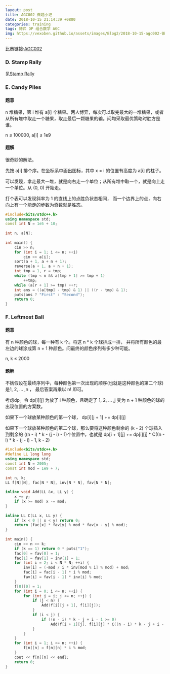 ```yaml
---
layout: post
title: AGC002 做题小记
date: 2018-10-15 21:14:39 +0800
categories: training
tags: 博弈 DP 组合数学 AGC
img: https://vexoben.github.io/assets/images/Blog2/2018-10-15-agc002-做题小记.png
---
```


比赛链接:[AGC002][8]

### **D. Stamp Rally**	

见[Stamp Rally][9]

### **E. Candy Piles**

#### **题意**

n 堆糖果，第 i 堆有 a[i] 个糖果。两人博弈，每次可以取完最大的一堆糖果，或者从所有堆中取走一个糖果，取走最后一颗糖果的输。问均采取最优策略时胜方是谁。

n ≤ 100000, a[i] ≤ 1e9

#### **题解**

很奇妙的解法。

先按 a[i] 排个序。在坐标系中画出图标，其中 x = i 的位置有高度为 a[i] 的柱子。

可以发现，拿走最大一堆，就是向右走一个单位；从所有堆中取一个，就是向上走一个单位。从 (0, 0) 开始走。

打个表可以发现斜率为 1 的直线上的点胜负状态相同， 而一个边界上的点，向右向上有一个能走的步数为奇数就是胜态。

```cpp
#include<bits/stdc++.h>
using namespace std;
const int N = 1e5 + 10;
 
int n, a[N];
 
int main() {
	cin >> n;
	for (int i = 1; i <= n; ++i)
		cin >> a[i];
	sort(a + 1, a + n + 1);
	reverse(a + 1, a + n + 1);
	int tmp = 1, r = tmp;
	while (tmp < n && a[tmp + 1] >= tmp + 1)
		++tmp;
	while (a[r + 1] >= tmp) ++r;
	int ans = ((a[tmp] - tmp) & 1) || ((r - tmp) & 1);
	puts(ans ? "First" : "Second");
	return 0;
}
```

### **F. Leftmost Ball**

#### **题意**

有 n 种颜色的球，每一种有 k 个。将这 n * k 个球排成一排， 并将所有颜色的最左边的球涂成第 n + 1 种颜色。问最终的颜色序列有多少种可能。

n, k ≤ 2000

#### **题解**

不妨假设在最终序列中，每种颜色第一次出现的顺序(也就是这种颜色的第二个球)是1, 2, ... ,n ， 最后答案再乘以 n! 即可。

考虑dp。令 dp[i][j] 为放了 i 种颜色，且确定了 1, 2, ... ,j 变为 n + 1 种颜色的球的出现位置的方案数。

如果下一个球放某种颜色的第一个球， dp[i][j + 1] += dp[i][j]

如果下一个球放某种颜色的第二个球，那么要将这种颜色剩余的 (k - 2) 个球插入到剩余的 ((n - i) * k - (j - i) - 1)个位置中，也就是 dp[i + 1][j] += dp[i][j] * C((n - i) * k - (j - i) - 1, k - 2)

```cpp
#include<bits/stdc++.h>
#define LL long long
using namespace std;
const int N = 2005;
const int mod = 1e9 + 7;
 
int n, k;
LL f[N][N], fac[N * N], inv[N * N], fav[N * N];
 
inline void Add(LL &x, LL y) {
	x += y;
	if (x >= mod) x -= mod;
}
 
inline LL C(LL x, LL y) {
	if (x < 0 || x < y) return 0;
	return (fac[x] * fav[y] % mod * fav[x - y] % mod);
}
 
int main() {
	cin >> n >> k;
	if (k == 1) return 0 * puts("1");
	fac[0] = fav[0] = 1;
	fac[1] = fav[1] = inv[1] = 1;
	for (int i = 2; i < N * N; ++i) {
		inv[i] = (-mod / i * inv[mod % i] % mod) + mod;
		fac[i] = fac[i - 1] * i % mod;
		fav[i] = fav[i - 1] * inv[i] % mod;
	}
	f[0][0] = 1;
	for (int i = 0; i <= n; ++i) {
		for (int j = i; j <= n; ++j) {
			if (j < n) {
				Add(f[i][j + 1], f[i][j]);
			}
			if (i < j) {
				if ((n - i) * k - j + i - 1 >= 0)
					Add(f[i + 1][j], f[i][j] * C((n - i) * k - j + i - 1, k - 2) % mod);
			}
		}
	}
	for (int i = 1; i <= n; ++i) {
		f[n][n] = f[n][n] * i % mod;
	}
	cout << f[n][n] << endl;
	return 0;
}
```

[9]: https://vexoben.github.io/notes/2018/10/14/%E5%AD%A6%E4%B9%A0%E7%AC%94%E8%AE%B0-%E6%95%B4%E4%BD%93%E4%BA%8C%E5%88%86.html

[8]: https://agc002.contest.atcoder.jp/